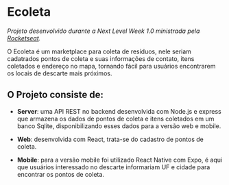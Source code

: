 # Ecoleta
*Projeto desenvolvido durante a Next Level Week 1.0 ministrada pela [Rocketseat](https://github.com/Rocketseat).*

O Ecoleta é um marketplace para coleta de resíduos, nele seriam cadatrados pontos de coleta e suas informações de contato, itens coletados e endereço no mapa, tornando fácil para usuários encontrarem os locais de descarte mais próximos.

## O Projeto consiste de:

* **Server**: uma API REST no backend desenvolvida com Node.js e express que armazena os dados de pontos de coleta e itens coletados em um banco Sqlite, disponibilizando esses dados para a versão web e mobile.

* **Web**: desenvolvida com React, trata-se do cadastro de pontos de coleta.

* **Mobile**: para a versão mobile foi utilizado React Native com Expo, é aqui que usuários interessado no descarte informariam UF e cidade para encontrar os pontos de coleta.

